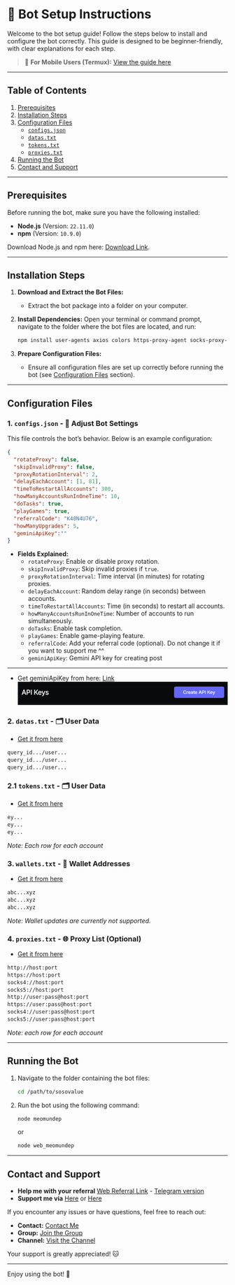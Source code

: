 # 🚀 Bot Setup Instructions

Welcome to the bot setup guide! Follow the steps below to install and configure the bot correctly. This guide is designed to be beginner-friendly, with clear explanations for each step.

> 📱 **For Mobile Users (Termux):** [View the guide here](https://github.com/MeoMunDep/Guides-for-using-my-script-on-termux)
---

## Table of Contents

1. [Prerequisites](#prerequisites)
2. [Installation Steps](#installation-steps)
3. [Configuration Files](#configuration-files)
   - [`configs.json`](#1-configsjson)
   - [`datas.txt`](#2-datastxt)
   - [`tokens.txt`](#3-tokenstxt)
   - [`proxies.txt`](#4-proxiestxt)
4. [Running the Bot](#running-the-bot)
5. [Contact and Support](#contact-and-support)

---

## Prerequisites

Before running the bot, make sure you have the following installed:

- **Node.js** (Version: `22.11.0`)
- **npm** (Version: `10.9.0`)

Download Node.js and npm here: [Download Link](https://t.me/KeoAirDropFreeNe/257/1462).

---

## Installation Steps

1. **Download and Extract the Bot Files:**

   - Extract the bot package into a folder on your computer.

2. **Install Dependencies:**
   Open your terminal or command prompt, navigate to the folder where the bot files are located, and run:

   ```bash
   npm install user-agents axios colors https-proxy-agent socks-proxy-agent @google/genai
   ```

3. **Prepare Configuration Files:**
   - Ensure all configuration files are set up correctly before running the bot (see [Configuration Files](#configuration-files) section).

---

## Configuration Files

### 1. `configs.json` - 📜 Adjust Bot Settings

This file controls the bot’s behavior. Below is an example configuration:

```json
{
  "rotateProxy": false,
  "skipInvalidProxy": false,
  "proxyRotationInterval": 2,
  "delayEachAccount": [1, 81],
  "timeToRestartAllAccounts": 300,
  "howManyAccountsRunInOneTime": 10,
  "doTasks": true,
  "playGames": true,
  "referralCode": "K40N4U76",
  "howManyUpgrades": 5,
  "geminiApiKey":""
}
```

- **Fields Explained:**
  - `rotateProxy`: Enable or disable proxy rotation.
  - `skipInvalidProxy`: Skip invalid proxies if `true`.
  - `proxyRotationInterval`: Time interval (in minutes) for rotating proxies.
  - `delayEachAccount`: Random delay range (in seconds) between accounts.
  - `timeToRestartAllAccounts`: Time (in seconds) to restart all accounts.
  - `howManyAccountsRunInOneTime`: Number of accounts to run simultaneously.
  - `doTasks`: Enable task completion.
  - `playGames`: Enable game-playing feature.
  - `referralCode`: Add your referral code (optional). Do not change it if you want to support me ^^
  - `geminiApiKey`: Gemini API key for creating post

---
  * Get geminiApiKey from here: [Link](https://aistudio.google.com/app/apikey)
  ![GEMINI_API_KEY](https://github.com/MeoMunDep/SoSoValue/blob/main/SoSoValue/IMAGE/GEMINI_API_KEY.png?raw=true)


### 2. `datas.txt` - 🗂️ User Data
- [Get it from here](https://t.me/KeoAirDropFreeNee/1586)


```txt
query_id.../user...
query_id.../user...
query_id.../user...
```

### 2.1 `tokens.txt` - 🗂️ User Data
- [Get it from here](https://t.me/KeoAirDropFreeNee/1622)


```txt
ey...
ey...
ey...
```

_Note: Each row for each account_

### 3. `wallets.txt` - 💼 Wallet Addresses

- [Get it from here](https://github.com/MeoMunDep/Automatic-Ultimate-Create-Wallets-for-Airdrop)

```txt
abc...xyz
abc...xyz
abc...xyz
```

_Note: Wallet updates are currently not supported._

### 4. `proxies.txt` - 🌐 Proxy List (Optional)

- [Get it from here](https://www.webshare.io/?referral_code=4l5kb3glsce7)

```txt
http://host:port
https://host:port
socks4://host:port
socks5://host:port
http://user:pass@host:port
https://user:pass@host:port
socks4://user:pass@host:port
socks5://user:pass@host:port
```

_Note: each row for each account_

---

## Running the Bot

1. Navigate to the folder containing the bot files:

   ```bash
   cd /path/to/sosovalue
   ```

2. Run the bot using the following command:
   ```bash
   node meomundep
   ```

   or
   ```bash
   node web_meomundep
   ```

---

## Contact and Support

- **Help me with your referral** [Web Referral Link](https://sosovalue.com/join/4WQ56DQ2) - [Telegram version](https://t.me/SoSoValue_bot/sosovalue?startapp=3-K40N4U76)
- **Support me via** [Here](https://t.me/KeoAirDropFreeNe/312/27801) or [Here](https://github.com/MeoMunDep/MeoMunDep)

If you encounter any issues or have questions, feel free to reach out:

- **Contact:** [Contact Me](https://t.me/MeoMunDep)
- **Group:** [Join the Group](https://t.me/KeoAirDropFreeNe)
- **Channel:** [Visit the Channel](https://t.me/KeoAirDropFreeNee)

Your support is greatly appreciated! 🐱

---

Enjoy using the bot! 🚀
